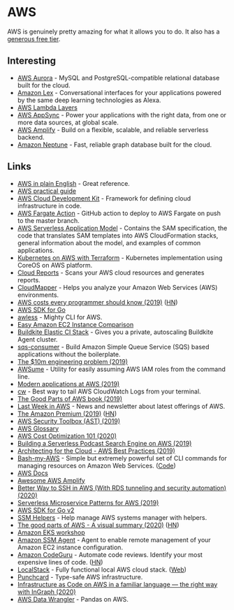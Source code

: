 # AWS

AWS is genuinely pretty amazing for what it allows you to do. It also has a [generous free tier](https://aws.amazon.com/free/).

## Interesting

* [AWS Aurora](https://aws.amazon.com/rds/aurora/) - MySQL and PostgreSQL-compatible relational database built for the cloud.
* [Amazon Lex](https://aws.amazon.com/lex/) - Conversational interfaces for your applications powered by the same deep learning technologies as Alexa.
* [AWS Lambda Layers](https://docs.aws.amazon.com/lambda/latest/dg/configuration-layers.html)
* [AWS AppSync](https://aws.amazon.com/appsync/) - Power your applications with the right data, from one or more data sources, at global scale.
* [AWS Amplify](https://aws-amplify.github.io/) - Build on a flexible, scalable, and reliable serverless backend.
* [Amazon Neptune](https://aws.amazon.com/neptune/) - Fast, reliable graph database built for the cloud.

## Links

* [AWS in plain English](https://www.expeditedssl.com/aws-in-plain-english) - Great reference.
* [AWS practical guide](https://github.com/open-guides/og-aws#readme)
* [AWS Cloud Development Kit](https://github.com/awslabs/aws-cdk#readme) - Framework for defining cloud infrastructure in code.
* [AWS Fargate Action](https://github.com/jessfraz/aws-fargate-action) - GitHub action to deploy to AWS Fargate on push to the master branch.
* [AWS Serverless Application Model](https://github.com/awslabs/serverless-application-model) - Contains the SAM specification, the code that translates SAM templates into AWS CloudFormation stacks, general information about the model, and examples of common applications.
* [Kubernetes on AWS with Terraform](https://github.com/xuwang/kube-aws-terraform) - Kubernetes implementation using CoreOS on AWS platform.
* [Cloud Reports](https://github.com/tensult/cloud-reports) - Scans your AWS cloud resources and generates reports.
* [CloudMapper](https://github.com/duo-labs/cloudmapper) - Helps you analyze your Amazon Web Services \(AWS\) environments.
* [AWS costs every programmer should know \(2019\)](https://david-codes.hatanian.com/2019/06/09/aws-costs-every-programmer-should-now.html) \([HN](https://news.ycombinator.com/item?id=20138409)\)
* [AWS SDK for Go](https://github.com/aws/aws-sdk-go)
* [awless](https://github.com/wallix/awless) - Mighty CLI for AWS.
* [Easy Amazon EC2 Instance Comparison](https://ec2instances.info/)
* [Buildkite Elastic CI Stack](https://github.com/buildkite/elastic-ci-stack-for-aws) - Gives you a private, autoscaling Buildkite Agent cluster.
* [sqs-consumer](https://github.com/bbc/sqs-consumer) - Build Amazon Simple Queue Service \(SQS\) based applications without the boilerplate.
* [The $10m engineering problem \(2019\)](https://segment.com/blog/the-10m-engineering-problem/)
* [AWSume](https://github.com/trek10inc/awsume) - Utility for easily assuming AWS IAM roles from the command line.
* [Modern applications at AWS \(2019\)](https://www.allthingsdistributed.com/2019/08/modern-applications-at-aws.html)
* [cw](https://github.com/lucagrulla/cw) - Best way to tail AWS CloudWatch Logs from your terminal.
* [The Good Parts of AWS book \(2019\)](https://gumroad.com/l/aws-good-parts)
* [Last Week in AWS](https://www.lastweekinaws.com/) - News and newsletter about latest offerings of AWS.
* [The Amazon Premium \(2019\)](http://calpaterson.com/amazon-premium.html) \([HN](https://news.ycombinator.com/item?id=21835366)\)
* [AWS Security Toolbox \(AST\) \(2019\)](https://zoph.me/posts/2019-12-16-aws-security-toolbox/)
* [AWS Glossary](https://github.com/sw-yx/aws-glossary#readme)
* [AWS Cost Optimization 101 \(2020\)](https://cloudonaut.io/aws-cost-optimization-101)
* [Building a Serverless Podcast Search Engine on AWS \(2019\)](https://medium.com/@budilov/building-a-serverless-podcast-search-engine-on-aws-part-1-f6e58fbc3c06)
* [Architecting for the Cloud - AWS Best Practices \(2019\)](https://tlakomy.com/architecting-for-the-cloud-aws-best-practices-part-1/)
* [Bash-my-AWS](https://bash-my-aws.org/) - Simple but extremely powerful set of CLI commands for managing resources on Amazon Web Services. \([Code](https://github.com/bash-my-aws/bash-my-aws)\)
* [AWS Docs](https://docs.aws.amazon.com/)
* [Awesome AWS Amplify](https://github.com/dabit3/awesome-aws-amplify#readme)
* [Better Way to SSH in AWS \(With RDS tunneling and security automation\) \(2020\)](https://nullsweep.com/a-better-way-to-ssh-in-aws/)
* [Serverless Microservice Patterns for AWS \(2019\)](https://www.jeremydaly.com/serverless-microservice-patterns-for-aws/)
* [AWS SDK for Go v2](https://github.com/aws/aws-sdk-go-v2)
* [SSM Helpers](https://github.com/disneystreaming/ssm-helpers) - Help manage AWS systems manager with helpers.
* [The good parts of AWS - A visual summary \(2020\)](https://hassenchaieb.com/aws-good-parts/) \([HN](https://news.ycombinator.com/item?id=22608106)\)
* [Amazon EKS workshop](https://github.com/pahud/amazon-eks-workshop)
* [Amazon SSM Agent](https://github.com/aws/amazon-ssm-agent) - Agent to enable remote management of your Amazon EC2 instance configuration.
* [Amazon CodeGuru](https://aws.amazon.com/codeguru/) - Automate code reviews. Identify your most expensive lines of code. \([HN](https://news.ycombinator.com/item?id=21695330)\)
* [LocalStack](https://github.com/localstack/localstack) - Fully functional local AWS cloud stack. \([Web](https://localstack.cloud/)\)
* [Punchcard](https://github.com/punchcard/punchcard) - Type-safe AWS infrastructure.
* [Infrastructure as Code on AWS in a familiar language — the right way with InGraph \(2020\)](https://read.acloud.guru/infrastructure-as-code-on-aws-in-a-familiar-language-the-right-way-ingraph-63a8fb4cfff)
* [AWS Data Wrangler](https://github.com/awslabs/aws-data-wrangler) - Pandas on AWS.

